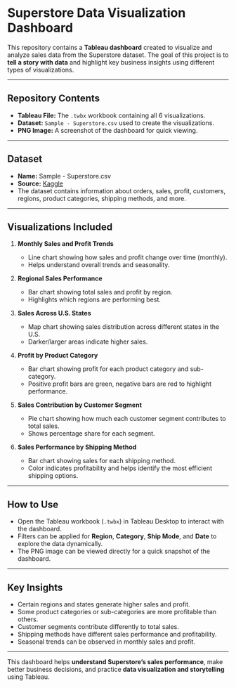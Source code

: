 # Superstore Data Visualization Dashboard

This repository contains a **Tableau dashboard** created to visualize and analyze sales data from the Superstore dataset. The goal of this project is to **tell a story with data** and highlight key business insights using different types of visualizations.

---

## **Repository Contents**
- **Tableau File:** The `.twbx` workbook containing all 6 visualizations.  
- **Dataset:** `Sample - Superstore.csv` used to create the visualizations.  
- **PNG Image:** A screenshot of the dashboard for quick viewing.  

---

## **Dataset**
- **Name:** Sample - Superstore.csv  
- **Source:** [Kaggle](https://www.kaggle.com/datasets/juhi1994/superstore-dataset)  
- The dataset contains information about orders, sales, profit, customers, regions, product categories, shipping methods, and more.

---

## **Visualizations Included**

1. **Monthly Sales and Profit Trends**  
   - Line chart showing how sales and profit change over time (monthly).  
   - Helps understand overall trends and seasonality.

2. **Regional Sales Performance**  
   - Bar chart showing total sales and profit by region.  
   - Highlights which regions are performing best.

3. **Sales Across U.S. States**  
   - Map chart showing sales distribution across different states in the U.S.  
   - Darker/larger areas indicate higher sales.

4. **Profit by Product Category**  
   - Bar chart showing profit for each product category and sub-category.  
   - Positive profit bars are green, negative bars are red to highlight performance.

5. **Sales Contribution by Customer Segment**  
   - Pie chart showing how much each customer segment contributes to total sales.  
   - Shows percentage share for each segment.

6. **Sales Performance by Shipping Method**  
   - Bar chart showing sales for each shipping method.  
   - Color indicates profitability and helps identify the most efficient shipping options.

---

## **How to Use**
- Open the Tableau workbook (`.twbx`) in Tableau Desktop to interact with the dashboard.  
- Filters can be applied for **Region**, **Category**, **Ship Mode**, and **Date** to explore the data dynamically.  
- The PNG image can be viewed directly for a quick snapshot of the dashboard.  

---

## **Key Insights**
- Certain regions and states generate higher sales and profit.  
- Some product categories or sub-categories are more profitable than others.  
- Customer segments contribute differently to total sales.  
- Shipping methods have different sales performance and profitability.  
- Seasonal trends can be observed in monthly sales and profit.

---

This dashboard helps **understand Superstore’s sales performance**, make better business decisions, and practice **data visualization and storytelling** using Tableau.
